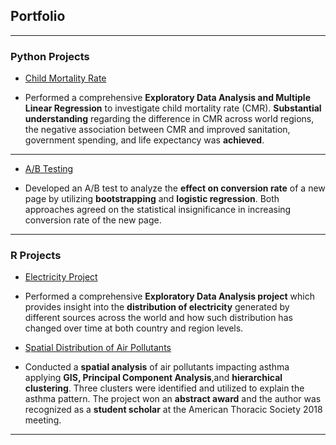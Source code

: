## Portfolio

---

### Python Projects

- [Child Mortality Rate](https://www.dropbox.com/s/5azup3ahsr02uj9/CMR_slides.pdf?dl=0)


+  Performed a comprehensive **Exploratory Data Analysis and Multiple Linear Regression** to investigate child mortality rate (CMR). **Substantial understanding** regarding the difference in CMR across world regions, the negative association between CMR and improved sanitation, government spending, and life expectancy was **achieved**.


---
- [A/B Testing](https://github.com/ngcao/Python-Projects/tree/master/AB%20Testing)
+  Developed an A/B test to analyze the **effect on conversion rate** of a new page by utilizing **bootstrapping** and **logistic regression**. Both approaches agreed on the statistical insignificance in increasing conversion rate of the new page.

---


### R Projects

- [Electricity Project](https://www.dropbox.com/s/bmzesdg00nfjdw8/electricity_project.pdf?dl=0)
+  Performed a comprehensive **Exploratory Data Analysis project** which provides insight into the **distribution of electricity** generated by different sources across the world and how such distribution has changed over time at both country and region levels. 

- [Spatial Distribution of Air Pollutants](https://docs.google.com/presentation/d/1YLQTpE3e5_7Z70Jxq0sKhtwX7LUfV-86bd_GhQERCDY/edit)

+  Conducted a **spatial analysis** of air pollutants impacting asthma applying **GIS, Principal Component Analysis**,and **hierarchical clustering**. Three clusters were identified and utilized to explain the asthma pattern. The project won an **abstract award** and the author was recognized as a **student scholar** at the American Thoracic Society 2018 meeting.


---





